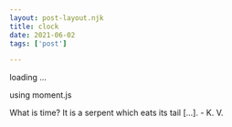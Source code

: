 ```yaml
---
layout: post-layout.njk
title: clock
date: 2021-06-02
tags: ['post']

---
```

<!-- Excerpt Start -->

<p id="clock">loading ...</p>
<script src="https://code.jquery.com/jquery-3.6.0.min.js"></script>
<script src="https://cdnjs.cloudflare.com/ajax/libs/moment.js/2.29.1/moment.min.js"></script>

<script>
console.log(moment().format('MMMM Do YYYY, h:mm:ss a'))

function update() {
  $('#clock').html(moment().format('MMMM Do YYYY, h:mm:ss a'));
}

setInterval(update, 500);

</script>


<!-- Excerpt End -->

using moment.js

What is time? It is a serpent which eats its tail [...]. - K. V.